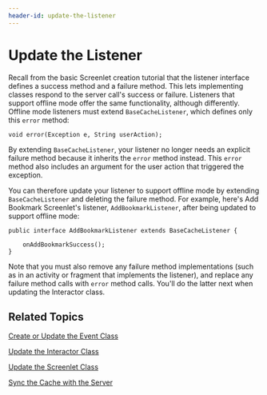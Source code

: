 ```yaml
---
header-id: update-the-listener
---
```


# Update the Listener

Recall from the basic Screenlet creation tutorial that the listener interface 
defines a success method and a failure method. This lets implementing classes 
respond to the server call's success or failure. Listeners that support offline 
mode offer the same functionality, although differently. Offline mode listeners 
must extend `BaseCacheListener`, which defines only this `error` method: 

    void error(Exception e, String userAction);

By extending `BaseCacheListener`, your listener no longer needs an explicit 
failure method because it inherits the `error` method instead. This `error` 
method also includes an argument for the user action that triggered the 
exception. 

You can therefore update your listener to support offline mode by extending 
`BaseCacheListener` and deleting the failure method. For example, here's Add 
Bookmark Screenlet's listener, `AddBookmarkListener`, after being updated to 
support offline mode: 

    public interface AddBookmarkListener extends BaseCacheListener {

        onAddBookmarkSuccess(); 
    }

Note that you must also remove any failure method implementations (such as in an 
activity or fragment that implements the listener), and replace any failure 
method calls with `error` method calls. You'll do the latter next when updating 
the Interactor class. 

## Related Topics

[Create or Update the Event Class](/docs/7-1/tutorials/-/knowledge_base/t/create-or-update-the-event-class)

[Update the Interactor Class](/docs/7-1/tutorials/-/knowledge_base/t/update-the-interactor-class)

[Update the Screenlet Class](/docs/7-1/tutorials/-/knowledge_base/t/update-the-screenlet-class)

[Sync the Cache with the Server](/docs/7-1/tutorials/-/knowledge_base/t/sync-the-cache-with-the-server)
